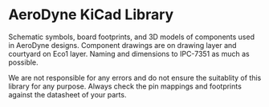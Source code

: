 AeroDyne KiCad Library
======================

Schematic symbols, board footprints, and 3D models of components used in AeroDyne designs. Component drawings are on drawing layer and courtyard on Eco1 layer. Naming and dimensions to IPC-7351 as much as possible.

We are not responsible for any errors and do not ensure the suitablity of this library for any purpose. Always check the pin mappings and footprints against the datasheet of your parts.
